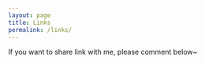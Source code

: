 ```yaml
---
layout: page
title: Links
permalink: /links/
---
```

If you want to share link with me, please comment below~


